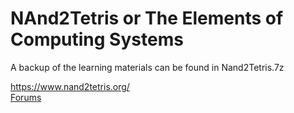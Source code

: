 # NAnd2Tetris or The Elements of Computing Systems

A backup of the learning materials can be found in Nand2Tetris.7z

https://www.nand2tetris.org/  
[Forums](http://nand2tetris-questions-and-answers-forum.32033.n3.nabble.com/)